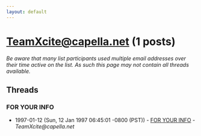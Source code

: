 ```yaml
---
layout: default
---
```


# TeamXcite@capella.net (1 posts)

_Be aware that many list participants used multiple email addresses over their time active on the list. As such this page may not contain all threads available._

## Threads

### FOR YOUR INFO
+ 1997-01-12 (Sun, 12 Jan 1997 06:45:01 -0800 (PST)) - [FOR YOUR INFO](/archive/1997/01/d1127c2207162dd00c5d19a40fce4c72d7a524fce163f4c5570f9b3faf28b1d8) - _TeamXcite@capella.net_

